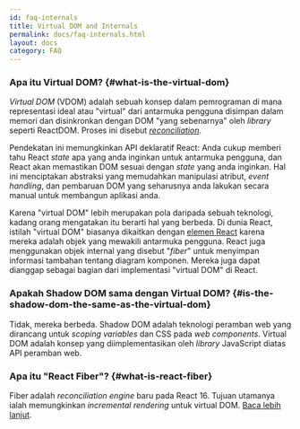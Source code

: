 ```yaml
---
id: faq-internals
title: Virtual DOM and Internals
permalink: docs/faq-internals.html
layout: docs
category: FAQ
---
```


### Apa itu Virtual DOM? {#what-is-the-virtual-dom}

*Virtual DOM* (VDOM) adalah sebuah konsep dalam pemrograman di mana representasi ideal atau "virtual" dari antarmuka pengguna disimpan dalam memori dan disinkronkan dengan DOM "yang sebenarnya" oleh *library* seperti ReactDOM. Proses ini disebut [*reconciliation*](/docs/reconciliation.html).

Pendekatan ini memungkinkan API deklaratif React: Anda cukup memberi tahu React *state* apa yang anda inginkan untuk antarmuka pengguna, dan React akan memastikan DOM sesuai dengan *state* yang anda inginkan. Hal ini menciptakan abstraksi yang memudahkan manipulasi atribut, *event handling*, dan pembaruan DOM yang seharusnya anda lakukan secara manual untuk membangun aplikasi anda.

Karena "virtual DOM" lebih merupakan pola daripada sebuah teknologi, kadang orang mengatakan itu berarti hal yang berbeda. Di dunia React, istilah "virtual DOM" biasanya dikaitkan dengan [elemen React](/docs/rendering-elements.html) karena mereka adalah objek yang mewakili antarmuka pengguna. React juga menggunakan objek internal yang disebut "*fiber*" untuk menyimpan informasi tambahan tentang diagram komponen. Mereka juga dapat dianggap sebagai bagian dari implementasi "virtual DOM" di React.

### Apakah Shadow DOM sama dengan Virtual DOM? {#is-the-shadow-dom-the-same-as-the-virtual-dom}

Tidak, mereka berbeda. Shadow DOM adalah teknologi peramban web yang dirancang untuk *scoping variables* dan CSS pada *web components*. Virtual DOM adalah konsep yang diimplementasikan oleh *library* JavaScript diatas API peramban web.

### Apa itu "React Fiber"? {#what-is-react-fiber}

Fiber adalah *reconciliation engine* baru pada React 16. Tujuan utamanya ialah memungkinkan *incremental rendering* untuk virtual DOM. [Baca lebih lanjut](https://github.com/acdlite/react-fiber-architecture).
